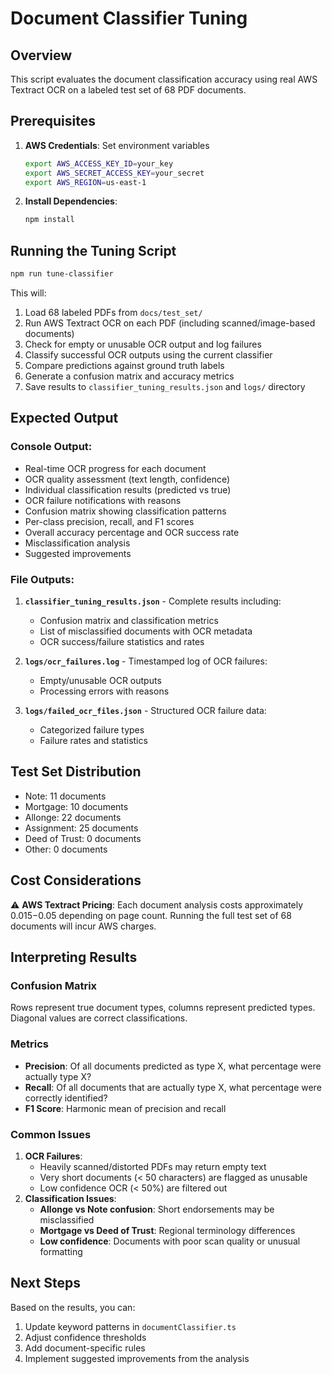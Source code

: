 # Document Classifier Tuning

## Overview
This script evaluates the document classification accuracy using real AWS Textract OCR on a labeled test set of 68 PDF documents.

## Prerequisites
1. **AWS Credentials**: Set environment variables
   ```bash
   export AWS_ACCESS_KEY_ID=your_key
   export AWS_SECRET_ACCESS_KEY=your_secret
   export AWS_REGION=us-east-1
   ```

2. **Install Dependencies**:
   ```bash
   npm install
   ```

## Running the Tuning Script

```bash
npm run tune-classifier
```

This will:
1. Load 68 labeled PDFs from `docs/test_set/`
2. Run AWS Textract OCR on each PDF (including scanned/image-based documents)
3. Check for empty or unusable OCR output and log failures
4. Classify successful OCR outputs using the current classifier
5. Compare predictions against ground truth labels
6. Generate a confusion matrix and accuracy metrics
7. Save results to `classifier_tuning_results.json` and `logs/` directory

## Expected Output

### Console Output:
- Real-time OCR progress for each document
- OCR quality assessment (text length, confidence)
- Individual classification results (predicted vs true)
- OCR failure notifications with reasons
- Confusion matrix showing classification patterns
- Per-class precision, recall, and F1 scores
- Overall accuracy percentage and OCR success rate
- Misclassification analysis
- Suggested improvements

### File Outputs:
1. **`classifier_tuning_results.json`** - Complete results including:
   - Confusion matrix and classification metrics
   - List of misclassified documents with OCR metadata
   - OCR success/failure statistics and rates
   
2. **`logs/ocr_failures.log`** - Timestamped log of OCR failures:
   - Empty/unusable OCR outputs
   - Processing errors with reasons
   
3. **`logs/failed_ocr_files.json`** - Structured OCR failure data:
   - Categorized failure types
   - Failure rates and statistics

## Test Set Distribution
- Note: 11 documents
- Mortgage: 10 documents  
- Allonge: 22 documents
- Assignment: 25 documents
- Deed of Trust: 0 documents
- Other: 0 documents

## Cost Considerations
⚠️ **AWS Textract Pricing**: Each document analysis costs approximately $0.015-$0.05 depending on page count. Running the full test set of 68 documents will incur AWS charges.

## Interpreting Results

### Confusion Matrix
Rows represent true document types, columns represent predicted types. Diagonal values are correct classifications.

### Metrics
- **Precision**: Of all documents predicted as type X, what percentage were actually type X?
- **Recall**: Of all documents that are actually type X, what percentage were correctly identified?
- **F1 Score**: Harmonic mean of precision and recall

### Common Issues
1. **OCR Failures**: 
   - Heavily scanned/distorted PDFs may return empty text
   - Very short documents (< 50 characters) are flagged as unusable
   - Low confidence OCR (< 50%) are filtered out
2. **Classification Issues**:
   - **Allonge vs Note confusion**: Short endorsements may be misclassified
   - **Mortgage vs Deed of Trust**: Regional terminology differences
   - **Low confidence**: Documents with poor scan quality or unusual formatting

## Next Steps
Based on the results, you can:
1. Update keyword patterns in `documentClassifier.ts`
2. Adjust confidence thresholds
3. Add document-specific rules
4. Implement suggested improvements from the analysis